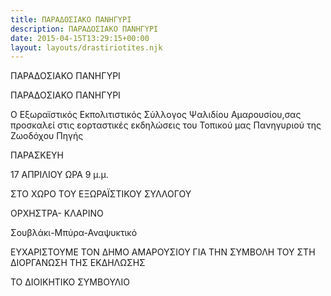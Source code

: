 ```yaml
---
title: ΠΑΡΑΔΟΣΙΑΚΟ ΠΑΝΗΓΥΡΙ
description: ΠΑΡΑΔΟΣΙΑΚΟ ΠΑΝΗΓΥΡΙ
date: 2015-04-15T13:29:15+00:00
layout: layouts/drastiriotites.njk
---
```

ΠΑΡΑΔΟΣΙΑΚΟ ΠΑΝΗΓΥΡΙ
<!-- excerpt -->
ΠΑΡΑΔΟΣΙΑΚΟ ΠΑΝΗΓΥΡΙ

Ο Εξωραϊστικός Εκπολιτιστικός Σύλλογος Ψαλιδίου Αμαρουσίου,σας προσκαλεί στις εορταστικές εκδηλώσεις του Τοπικού μας Πανηγυριού της Ζωοδόχου Πηγής

 ΠΑΡΑΣΚΕΥΗ

17 ΑΠΡΙΛΙΟΥ ΩΡΑ 9 μ.μ.

ΣΤΟ ΧΩΡΟ ΤΟΥ ΕΞΩΡΑΪΣΤΙΚΟΥ ΣΥΛΛΟΓΟΥ

ΟΡΧΗΣΤΡΑ- ΚΛΑΡΙΝΟ

Σουβλάκι-Μπύρα-Αναψυκτικό

 ΕΥΧΑΡΙΣΤΟΥΜΕ ΤΟΝ ΔΗΜΟ ΑΜΑΡΟΥΣΙΟΥ ΓΙΑ ΤΗΝ ΣΥΜΒΟΛΗ ΤΟΥ ΣΤΗ ΔΙΟΡΓΑΝΩΣΗ ΤΗΣ ΕΚΔΗΛΩΣΗΣ

ΤΟ ΔΙΟΙΚΗΤΙΚΟ ΣΥΜΒΟΥΛΙΟ
